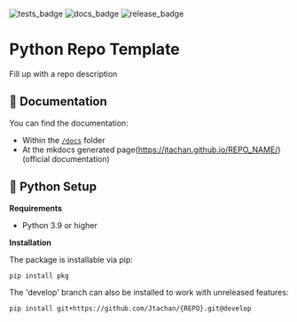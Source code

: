 ![tests_badge](https://github.com/Jtachan/{REPO}/actions/workflows/unittests.yml/badge.svg)
![docs_badge](https://github.com/Jtachan/{REPO}/actions/workflows/docs.yml/badge.svg)
![release_badge](https://github.com/Jtachan/{REPO}/actions/workflows/release.yml/badge.svg)

# Python Repo Template

Fill up with a repo description

## 📖 Documentation

You can find the documentation:

- Within the [`/docs`](docs/index.md) folder
- At the mkdocs generated page(https://jtachan.github.io/REPO_NAME/) (official documentation)

## 🐍 Python Setup

**Requirements**

- Python 3.9 or higher

**Installation**

The package is installable via pip:
````commandline
pip install pkg
````

The 'develop' branch can also be installed to work with unreleased features:
````commandline
pip install git+https://github.com/Jtachan/{REPO}.git@develop
````

